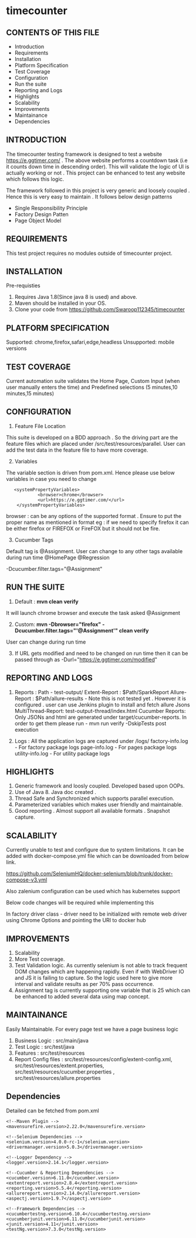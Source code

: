 # timecounter


CONTENTS OF THIS FILE
---------------------

 * Introduction
 * Requirements
 * Installation
 * Platform Specification
 * Test Coverage
 * Configuration
 * Run the suite
 * Reporting and Logs
 * Highlights
 * Scalability
 * Improvements 
 * Maintainance
 * Dependencies


INTRODUCTION
------------

The timecounter testing framework is designed to test a website https://e.ggtimer.com/ .
The above website performs a countdown task (i.e it counts down time in descending order).
This will validate the logic of UI is actually working or not . This project can be enhanced to test any website which follows this logic. 

The framework followed in this project is very generic and loosely coupled . Hence this is very easy to maintain . It follows below design patterns
 
 * Single Responsibility Principle
 * Factory Design Patten
 * Page Object Model


REQUIREMENTS
------------

This test project requires no modules outside of timecounter project.


INSTALLATION
------------

  Pre-requisties
  1. Requires Java 1.8(Since java 8 is used) and above.
  2. Maven should be installed in your OS. 
  3. Clone your code from https://github.com/Swaroop112345/timecounter

PLATFORM SPECIFICATION
----------------------
  
  Supported: chrome,firefox,safari,edge,headless
  Unsupported: mobile versions
  

TEST COVERAGE
-------------

  Current automation suite validates the Home Page, Custom Input (when user manually enters the time)
  and Predefined selections (5 minutes,10 minutes,15 minutes)


CONFIGURATION
-------------

 1. Feature File Location

This suite is developed on a BDD approach . So the driving part are the feature files which are placed under /src/test/resources/parallel. User can add the test data in the feature file to have more coverage.

 2. Variables

The variable section is driven from pom.xml. Hence please use below variables in case you need to change

       <systemPropertyVariables>
                <browser>chrome</browser>
                <url>https://e.ggtimer.com/</url>
        </systemPropertyVariables>

  browser : can be any options of the supported format . Ensure to put the proper name as mentioned in format
  eg : if we need to specify firefox it can be either firefox or FIREFOX or FireFOX but it should not be fire.

 3. Cucumber Tags

  Default tag is @Assignment. User can change to any other tags available during run time @HomePage @Regression

  <argLine>-Dcucumber.filter.tags="@Assignment"</argLine>



RUN THE SUITE
-------------

  
  1. Default : **mvn clean verify** 
  
   It will launch chrome browser and execute the task asked @Assignment

  2. Custom: **mvn -Dbrowser="firefox" -Dcucumber.filter.tags="'@Assignment'" clean verify**
 
   User can change during run time

  3. If URL gets modified and need to be changed on run time then it can be passed through as -Durl="https://e.ggtimer.com/modified"


REPORTING AND LOGS
-------------------

  1. Reports : Path - test-output/
     Extent-Report : $Path/SparkReport
     Allure-Report : $Path/allure-results - Note this is not tested yet . However it is configured . user can use Jenkins plugin to install and fetch allure Jsons
     MultiThread-Report: test-output-thread/index.html
     Cucumber Reports: Only JSONs and html are generated under target/cucumber-reports. In order to get them please run - mvn run verify -DskipTests post execution

  2. Logs : All the application logs are captured under /logs/ 
     factory-info.log - For factory package logs
     page-info.log - For pages package logs
     utility-info.log - For utility package logs

HIGHLIGHTS
-----------

  1. Generic framework and loosly coupled. Developed based upon OOPs.
  2. Use of Java 8. Java doc created .
  3. Thread Safe and Synchronized which supports parallel execution.
  4. Parameterized variables which makes user friendly and maintainable.
  5. Good reporting . Almost support all available formats . Snapshot capture. 



SCALABILITY
-----------

Currently unable to test and configure due to system limitations. It can be added with docker-compose.yml file which can be downloaded from below link.

https://github.com/SeleniumHQ/docker-selenium/blob/trunk/docker-compose-v3.yml

Also zalenium configuration can be used which has kubernetes support

Below code changes will be required while implementing this 

In factory driver class - driver need to be initialized with remote web driver using Chrome Options
and pointing the URI to docker hub 

IMPROVEMENTS
------------
 1. Scalability
 2. More Test coverage.
 3. Test Validation logic. As currently selenium is not able to track frequent DOM changes which are happening rapidly. Even if with WebDriver IO and JS it is failing to capture. So the logic used here to give more interval and validate results as per 70% pass occurrence. 
 4. Assignment tag is currently supporting one variable that is 25 which can be enhanced to added several data using map concept.


MAINTAINANCE
------------
 Easily Maintainable. For every page test we have a page business logic
  
  1. Business Logic : src/main/java
  2. Test Logic : src/test/java
  3. Features : src/test/resources
  4. Report Config files : src/test/resources/config/extent-config.xml, src/test/resources/extent.properties, src/test/resources/cucumber.properties , src/test/resources/allure.properties


Dependencies
------------

  Detailed can be fetched from pom.xml

    <!--Maven Plugin -->
    <mavensurefire.version>2.22.0</mavensurefire.version>

    <!--Selenium Dependencies -->
    <selenium.version>4.0.0-rc-1</selenium.version>
    <drivermanager.version>5.0.3</drivermanager.version>

    <!--Logger Dependency -->
    <logger.version>2.14.1</logger.version>

    <!--Cucumber & Reporting Dependencies -->
    <cucumber.version>6.11.0</cucumber.version>
    <extentreport.version>2.8.4</extentreport.version>
    <reporting.version>5.5.4</reporting.version>
    <allurereport.version>2.14.0</allurereport.version>
    <aspectj.version>1.9.7</aspectj.version>

    <!--Framework Dependencies -->
    <cucumbertestng.version>6.10.4</cucumbertestng.version>
    <cucumberjunit.version>6.11.0</cucumberjunit.version>
    <junit.version>4.11</junit.version>
    <testNg.version>7.3.0</testNg.version>
